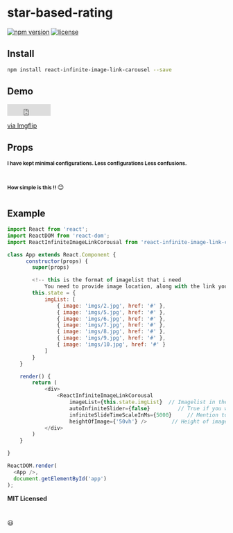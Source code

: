 # star-based-rating

[![npm version][npm-main]][npm-main]
[![license][license]][license]


## Install

```bash
npm install react-infinite-image-link-carousel --save
```

## Demo

<!-- <a href="https://imgflip.com/gif/45z92n"><img src="https://imgflip.com/gif/45z92n" title="made at imgflip.com"/></a> -->
<div style="width:100px;max-width:100%;"><div style="height:0;padding-bottom:27%;position:relative;"><iframe width="100" height="27" style="position:absolute;top:0;left:0;width:100%;height:100%;" frameBorder="0" src="https://imgflip.com/embed/45z92n"></iframe></div><p><a href="https://imgflip.com/gif/45z92n">via Imgflip</a></p></div>



## Props

<small><b>I have kept minimal configurations. 
Less configurations Less confusions.</b></small>

#
<small><b>How simple is this !! </b></small> :blush:
#

## Example

```javascript
import React from 'react';
import ReactDOM from 'react-dom';
import ReactInfiniteImageLinkCorousal from 'react-infinite-image-link-carousel'

class App extends React.Component {
      constructor(props) {
        super(props)

        <!-- this is the format of imagelist that i need
            You need to provide image location, along with the link you want to go to, else you can keep '#' -->
        this.state = {
            imgList: [
                { image: 'imgs/2.jpg', href: '#' },
                { image: 'imgs/5.jpg', href: '#' },
                { image: 'imgs/6.jpg', href: '#' },
                { image: 'imgs/7.jpg', href: '#' },
                { image: 'imgs/8.jpg', href: '#' },
                { image: 'imgs/9.jpg', href: '#' },
                { image: 'imgs/10.jpg', href: '#' }
            ]
        }
    }

    render() {
        return (
            <div>
                <ReactInfiniteImageLinkCorousal 
                    imageList={this.state.imgList}  // Imagelist in the above format is required, rest i'll take care
                    autoInfiniteSlider={false}         // True if you want auto-slide function else false
                    infiniteSlideTimeScaleInMs={5000}     // Mention totals seconda after which slide should happen
                    heightOfImage={'50vh'} />        // Height of images or corousel
            </div>
        )
    }

}

ReactDOM.render(
  <App />,
  document.getElementById('app')
);
```

**MIT Licensed**

#
:smiley:

[npm-main]: https://badge.fury.io/js/react-infinite-image-link-carousel.svg
[license]: https://img.shields.io/apm/l/react


    
